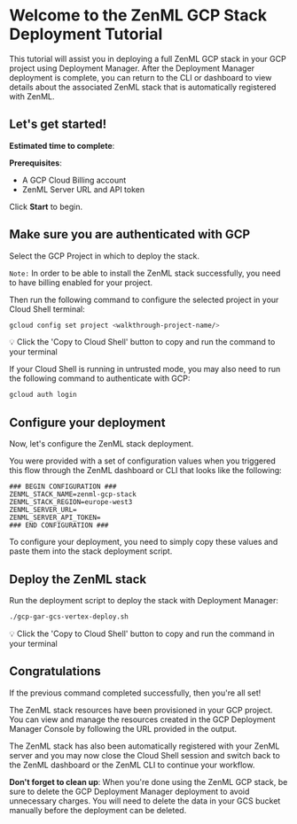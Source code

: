 # Welcome to the ZenML GCP Stack Deployment Tutorial

This tutorial will assist you in deploying a full ZenML GCP stack in your
GCP project using Deployment Manager. After the Deployment Manager deployment is
complete, you can return to the CLI or dashboard to view details about the
associated ZenML stack that is automatically registered with ZenML.

## Let's get started!

**Estimated time to complete**: <walkthrough-tutorial-duration duration=5></walkthrough-tutorial-duration>

**Prerequisites**:

* A GCP Cloud Billing account
* ZenML Server URL and API token

Click **Start** to begin.

## Make sure you are authenticated with GCP

<walkthrough-project-setup billing=true>Select the GCP Project in which to deploy the stack.</walkthrough-project-setup>

`Note:` In order to be able to install the ZenML stack successfully, you need to have billing enabled for your project.

Then run the following command to configure the selected project in your Cloud Shell terminal:

```sh
gcloud config set project <walkthrough-project-name/>
```

💡 Click the 'Copy to Cloud Shell' button to copy and run the command to your
terminal

If your Cloud Shell is running in untrusted mode, you may also need to run the
following command to authenticate with GCP:

```sh
gcloud auth login
```

## Configure your deployment

Now, let's configure the ZenML stack deployment.

You were provided with a set of configuration values when you triggered this
flow through the ZenML dashboard or CLI that looks like the following:

```
### BEGIN CONFIGURATION ###
ZENML_STACK_NAME=zenml-gcp-stack
ZENML_STACK_REGION=europe-west3
ZENML_SERVER_URL=
ZENML_SERVER_API_TOKEN=
### END CONFIGURATION ###
```

To configure your deployment, you need to simply copy these values and paste
them <walkthrough-editor-select-regex filePath="gcp-gar-gcs-vertex-deploy.sh" regex="### BEGIN CONFIGURATION(\n|.)*?END CONFIGURATION ###">into the stack deployment script</walkthrough-editor-select-regex>.

## Deploy the ZenML stack

Run the deployment script to deploy the stack with Deployment Manager:

```sh
./gcp-gar-gcs-vertex-deploy.sh
```

💡 Click the 'Copy to Cloud Shell' button to copy and run the command in your
terminal

## Congratulations

<walkthrough-conclusion-trophy></walkthrough-conclusion-trophy>

If the previous command completed successfully, then you're all set!

The ZenML stack resources have been provisioned in your GCP project. You can
view and manage the resources created in the GCP Deployment Manager Console by
following the URL provided in the output.

The ZenML stack has also been automatically registered with your ZenML server
and you may now close the Cloud Shell session and switch back to the ZenML
dashboard or the ZenML CLI to continue your workflow.

**Don't forget to clean up**: When you're done using the ZenML GCP stack, be
sure to delete the GCP Deployment Manager deployment to avoid unnecessary
charges. You will need to delete the data in your GCS bucket manually before
the deployment can be deleted.
